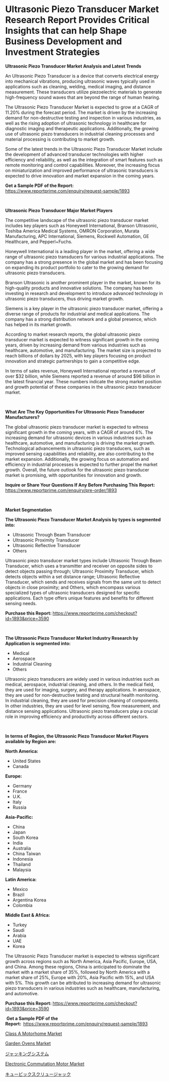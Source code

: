 <p><h1>Ultrasonic Piezo Transducer Market Research Report Provides Critical Insights that can help Shape Business Development and Investment Strategies</h1></p><p><strong>Ultrasonic Piezo Transducer Market Analysis and Latest Trends</strong></p>
<p><p>An Ultrasonic Piezo Transducer is a device that converts electrical energy into mechanical vibrations, producing ultrasonic waves typically used in applications such as cleaning, welding, medical imaging, and distance measurement. These transducers utilize piezoelectric materials to generate high-frequency sound waves that are beyond the range of human hearing.</p><p>The Ultrasonic Piezo Transducer Market is expected to grow at a CAGR of 11.20% during the forecast period. The market is driven by the increasing demand for non-destructive testing and inspection in various industries, as well as the rising adoption of ultrasonic technology in healthcare for diagnostic imaging and therapeutic applications. Additionally, the growing use of ultrasonic piezo transducers in industrial cleaning processes and material processing is contributing to market growth.</p><p>Some of the latest trends in the Ultrasonic Piezo Transducer Market include the development of advanced transducer technologies with higher efficiency and reliability, as well as the integration of smart features such as remote monitoring and control capabilities. Moreover, the increasing focus on miniaturization and improved performance of ultrasonic transducers is expected to drive innovation and market expansion in the coming years.</p></p>
<p><strong>Get a Sample PDF of the Report:&nbsp;</strong> <a href="https://www.reportprime.com/enquiry/request-sample/1893">https://www.reportprime.com/enquiry/request-sample/1893</a></p>
<p>&nbsp;</p>
<p><strong>Ultrasonic Piezo Transducer Major Market Players</strong></p>
<p><p>The competitive landscape of the ultrasonic piezo transducer market includes key players such as Honeywell International, Branson Ultrasonic, Toshiba America Medical Systems, OMRON Corporation, Murata Manufacturing, APC International, Siemens, Rockwell Automation, GE Healthcare, and Pepperl+Fuchs.</p><p>Honeywell International is a leading player in the market, offering a wide range of ultrasonic piezo transducers for various industrial applications. The company has a strong presence in the global market and has been focusing on expanding its product portfolio to cater to the growing demand for ultrasonic piezo transducers.</p><p>Branson Ultrasonic is another prominent player in the market, known for its high-quality products and innovative solutions. The company has been investing in research and development to introduce advanced technology in ultrasonic piezo transducers, thus driving market growth.</p><p>Siemens is a key player in the ultrasonic piezo transducer market, offering a diverse range of products for industrial and medical applications. The company has a strong distribution network and a global presence, which has helped in its market growth.</p><p>According to market research reports, the global ultrasonic piezo transducer market is expected to witness significant growth in the coming years, driven by increasing demand from various industries such as healthcare, automotive, and manufacturing. The market size is projected to reach billions of dollars by 2025, with key players focusing on product innovation and strategic partnerships to gain a competitive edge.</p><p>In terms of sales revenue, Honeywell International reported a revenue of over $32 billion, while Siemens reported a revenue of around $96 billion in the latest financial year. These numbers indicate the strong market position and growth potential of these companies in the ultrasonic piezo transducer market.</p></p>
<p>&nbsp;</p>
<p><strong>What Are The Key Opportunities For Ultrasonic Piezo Transducer Manufacturers?</strong></p>
<p><p>The global ultrasonic piezo transducer market is expected to witness significant growth in the coming years, with a CAGR of around 6%. The increasing demand for ultrasonic devices in various industries such as healthcare, automotive, and manufacturing is driving the market growth. Technological advancements in ultrasonic piezo transducers, such as improved sensing capabilities and reliability, are also contributing to the market expansion. Additionally, the growing focus on automation and efficiency in industrial processes is expected to further propel the market growth. Overall, the future outlook for the ultrasonic piezo transducer market is promising, with opportunities for innovation and growth.</p></p>
<p><strong>Inquire or Share Your Questions If Any Before Purchasing This Report:</strong> <a href="https://www.reportprime.com/enquiry/pre-order/1893">https://www.reportprime.com/enquiry/pre-order/1893</a></p>
<p>&nbsp;</p>
<p><strong>Market Segmentation</strong></p>
<p><strong>The Ultrasonic Piezo Transducer Market Analysis by types is segmented into:</strong></p>
<p><ul><li>Ultrasonic Through Beam Transducer</li><li>Ultrasonic Proximity Transducer</li><li>Ultrasonic Reflective Transducer</li><li>Others</li></ul></p>
<p><p>Ultrasonic piezo transducer market types include Ultrasonic Through Beam Transducer, which uses a transmitter and receiver on opposite sides to detect objects passing through; Ultrasonic Proximity Transducer, which detects objects within a set distance range; Ultrasonic Reflective Transducer, which sends and receives signals from the same unit to detect objects in close proximity; and Others, which encompass various specialized types of ultrasonic transducers designed for specific applications. Each type offers unique features and benefits for different sensing needs.</p></p>
<p><strong>Purchase this Report:&nbsp;</strong><a href="https://www.reportprime.com/checkout?id=1893&price=3590">https://www.reportprime.com/checkout?id=1893&price=3590</a></p>
<p>&nbsp;</p>
<p><strong>The Ultrasonic Piezo Transducer Market Industry Research by Application is segmented into:</strong></p>
<p><ul><li>Medical</li><li>Aerospace</li><li>Industrial Cleaning</li><li>Others</li></ul></p>
<p><p>Ultrasonic piezo transducers are widely used in various industries such as medical, aerospace, industrial cleaning, and others. In the medical field, they are used for imaging, surgery, and therapy applications. In aerospace, they are used for non-destructive testing and structural health monitoring. In industrial cleaning, they are used for precision cleaning of components. In other industries, they are used for level sensing, flow measurement, and distance sensing applications. Ultrasonic piezo transducers play a crucial role in improving efficiency and productivity across different sectors.</p></p>
<p>&nbsp;</p>
<p><strong>In terms of Region, the Ultrasonic Piezo Transducer Market Players available by Region are:</strong></p>
<p>
    <p> <strong> North America: </strong>
        <ul>
            <li>United States</li>
            <li>Canada</li>
        </ul>
        </p> 
    <p> <strong> Europe: </strong>
        <ul>
            <li>Germany</li>
            <li>France</li>
            <li>U.K.</li>
            <li>Italy</li>
            <li>Russia</li>
        </ul>
        </p> 
    <p> <strong> Asia-Pacific: </strong>
        <ul>
            <li>China</li>
            <li>Japan</li>
            <li>South Korea</li>
            <li>India</li>
            <li>Australia</li>
            <li>China Taiwan</li>
            <li>Indonesia</li>
            <li>Thailand</li>
            <li>Malaysia</li>
        </ul>
        </p> 
    <p> <strong> Latin America: </strong>
        <ul>
            <li>Mexico</li>
            <li>Brazil</li>
            <li>Argentina Korea</li>
            <li>Colombia</li>
        </ul>
        </p> 
    <p> <strong> Middle East & Africa: </strong>
        <ul>
            <li>Turkey</li>
            <li>Saudi</li>
            <li>Arabia</li>
            <li>UAE</li>
            <li>Korea</li>
        </ul>
    </p>
    </p>
<p><p>The Ultrasonic Piezo Transducer market is expected to witness significant growth across regions such as North America, Asia Pacific, Europe, USA, and China. Among these regions, China is anticipated to dominate the market with a market share of 35%, followed by North America with a market share of 25%, Europe with 20%, Asia Pacific with 15%, and USA with 5%. This growth can be attributed to increasing demand for ultrasonic piezo transducers in various industries such as healthcare, manufacturing, and automotive.</p></p>
<p><strong>Purchase this Report: </strong><a href="https://www.reportprime.com/checkout?id=1893&price=3590">https://www.reportprime.com/checkout?id=1893&price=3590</a></p>
<p>&nbsp;<strong>Get a Sample PDF of the Report:&nbsp;&nbsp;</strong><a href="https://www.reportprime.com/enquiry/request-sample/1893">https://www.reportprime.com/enquiry/request-sample/1893</a></p>
<p><strong></strong></p>
<p><p><a href="https://issuu.com/reportprime-2/docs/class-a-motorhome-market-size-2030.pptx">Class A Motorhome Market</a></p><p><a href="https://github.com/Angelnienowdseej3e45z3p8c/Market-Research-Report-List-1/blob/main/garden-ovens-market.md">Garden Ovens Market</a></p><p><a href="https://github.com/mathieurico66/Market-Research-Report-List-1/blob/main/222708110593.md">ジャッキングシステム</a></p><p><a href="https://github.com/brentleyjimmiealvaradoz4l1rea/Market-Research-Report-List-1/blob/main/electronic-commutation-motor-market.md">Electronic Commutation Motor Market</a></p><p><a href="https://github.com/ycmtqqhvk3273/Market-Research-Report-List-1/blob/main/855727210592.md">キュービックスクリュージャック</a></p></p>